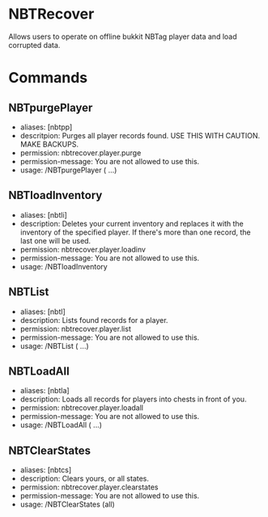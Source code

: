# NBTRecover
Allows users to operate on offline bukkit NBTag player data and load corrupted data.

Commands
========

NBTpurgePlayer
--------------

* aliases: [nbtpp]
* descritpion: Purges all player records found. USE THIS WITH CAUTION. MAKE BACKUPS.
* permission: nbtrecover.player.purge
* permission-message: You are not allowed to use this.
* usage: /NBTpurgePlayer <name> (<name> <name> ...)

NBTloadInventory
----------------

* aliases: [nbtli]
* description: Deletes your current inventory and replaces it with the inventory of the specified player. If there's more than one record, the last one will be used.
* permission: nbtrecover.player.loadinv
* permission-message: You are not allowed to use this.
* usage: /NBTloadInventory <name> <Timestamp>

NBTList
-------

* aliases: [nbtl]
* description: Lists found records for a player.
* permission: nbtrecover.player.list
* permission-message: You are not allowed to use this.
* usage: /NBTList <name> (<name> <name> ...)

NBTLoadAll
----------

* aliases: [nbtla]
* description: Loads all records for players into chests in front of you.
* permission: nbtrecover.player.loadall
* permission-message: You are not allowed to use this.
* usage: /NBTLoadAll <name> (<name> <name> ...)

NBTClearStates
--------------

* aliases: [nbtcs]
* description: Clears yours, or all states.
* permission: nbtrecover.player.clearstates
* permission-message: You are not allowed to use this.
* usage: /NBTClearStates (all)
